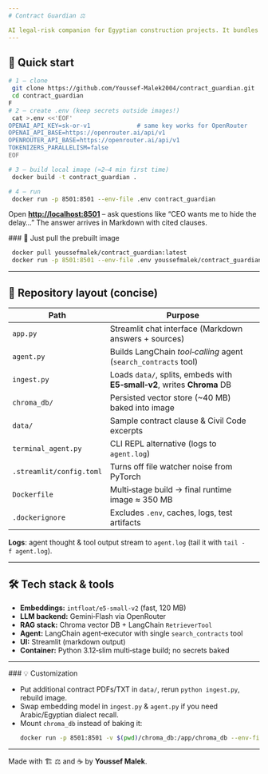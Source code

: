 ```yaml
---
# Contract Guardian ⚖️

AI legal‑risk companion for Egyptian construction projects. It bundles a **Streamlit** chat UI, a **LangChain** agent that calls Gemini‑Flash through **OpenRouter**, and a persisted **Chroma** vector store of Egyptian Civil Code & sample contract clauses.
---
```


## 🚀 Quick start

```bash
# 1 – clone
 git clone https://github.com/Youssef-Malek2004/contract_guardian.git
 cd contract_guardian
F
# 2 – create .env (keep secrets outside images!)
 cat >.env <<'EOF'
OPENAI_API_KEY=sk-or-v1             # same key works for OpenRouter
OPENAI_API_BASE=https://openrouter.ai/api/v1
OPENROUTER_API_BASE=https://openrouter.ai/api/v1
TOKENIZERS_PARALLELISM=false
EOF

# 3 – build local image (≈2–4 min first time)
 docker build -t contract_guardian .

# 4 – run
 docker run -p 8501:8501 --env-file .env contract_guardian
```

Open [**http://localhost:8501**](http://localhost:8501) – ask questions like “CEO wants me to hide the delay…” The answer arrives in Markdown with cited clauses.

\### 🚚 Just pull the prebuilt image

```bash
 docker pull youssefmalek/contract_guardian:latest
 docker run -p 8501:8501 --env-file .env youssefmalek/contract_guardian:latest
```

---

## 📁 Repository layout (concise)

| Path                     | Purpose                                                                  |
| ------------------------ | ------------------------------------------------------------------------ |
| `app.py`                 | Streamlit chat interface (Markdown answers + sources)                    |
| `agent.py`               | Builds LangChain _tool‑calling_ agent (`search_contracts` tool)          |
| `ingest.py`              | Loads `data/`, splits, embeds with **E5‑small‑v2**, writes **Chroma** DB |
| `chroma_db/`             | Persisted vector store (\~40 MB) baked into image                        |
| `data/`                  | Sample contract clause & Civil Code excerpts                             |
| `terminal_agent.py`      | CLI REPL alternative (logs to `agent.log`)                               |
| `.streamlit/config.toml` | Turns off file watcher noise from PyTorch                                |
| `Dockerfile`             | Multi‑stage build → final runtime image ≈ 350 MB                         |
| `.dockerignore`          | Excludes `.env`, caches, logs, test artifacts                            |

**Logs**: agent thought & tool output stream to `agent.log` (tail it with `tail -f agent.log`).

---

## 🛠 Tech stack & tools

- **Embeddings:** `intfloat/e5-small-v2` (fast, 120 MB)
- **LLM backend:** Gemini‑Flash via OpenRouter
- **RAG stack:** Chroma vector DB + LangChain `RetrieverTool`
- **Agent:** LangChain agent‑executor with single `search_contracts` tool
- **UI:** Streamlit (markdown output)
- **Container:** Python 3.12‑slim multi‑stage build; no secrets baked

---

\### 💡 Customization

- Put additional contract PDFs/TXT in `data/`, rerun `python ingest.py`, rebuild image.
- Swap embedding model in `ingest.py` & `agent.py` if you need Arabic/Egyptian dialect recall.
- Mount `chroma_db` instead of baking it:
  ```bash
  docker run -p 8501:8501 -v $(pwd)/chroma_db:/app/chroma_db --env-file .env contract_guardian
  ```

---

Made with 🏗️ ⚖️ and ☕ by **Youssef Malek**.
